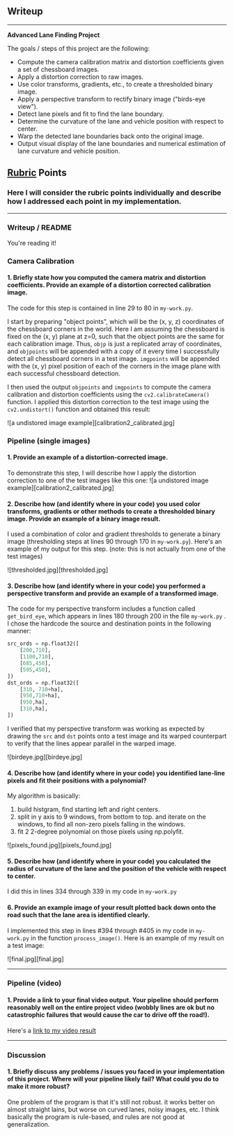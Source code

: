 ## Writeup
---

**Advanced Lane Finding Project**

The goals / steps of this project are the following:

* Compute the camera calibration matrix and distortion coefficients given a set of chessboard images.
* Apply a distortion correction to raw images.
* Use color transforms, gradients, etc., to create a thresholded binary image.
* Apply a perspective transform to rectify binary image ("birds-eye view").
* Detect lane pixels and fit to find the lane boundary.
* Determine the curvature of the lane and vehicle position with respect to center.
* Warp the detected lane boundaries back onto the original image.
* Output visual display of the lane boundaries and numerical estimation of lane curvature and vehicle position.

[//]: # (Image References)

[image1]: ./examples/undistort_output.png "Undistorted"
[image2]: ./test_images/test1.jpg "Road Transformed"
[image3]: ./examples/binary_combo_example.jpg "Binary Example"
[image4]: ./examples/warped_straight_lines.jpg "Warp Example"
[image5]: ./examples/color_fit_lines.jpg "Fit Visual"
[image6]: ./examples/example_output.jpg "Output"
[video1]: ./project_video.mp4 "Video"

## [Rubric](https://review.udacity.com/#!/rubrics/571/view) Points

### Here I will consider the rubric points individually and describe how I addressed each point in my implementation.  

---

### Writeup / README

You're reading it!

### Camera Calibration

#### 1. Briefly state how you computed the camera matrix and distortion coefficients. Provide an example of a distortion corrected calibration image.

The code for this step is contained in line 29 to 80 in `my-work.py`.

I start by preparing "object points", which will be the (x, y, z) coordinates of the chessboard corners in the world. Here I am assuming the chessboard is fixed on the (x, y) plane at z=0, such that the object points are the same for each calibration image.  Thus, `objp` is just a replicated array of coordinates, and `objpoints` will be appended with a copy of it every time I successfully detect all chessboard corners in a test image.  `imgpoints` will be appended with the (x, y) pixel position of each of the corners in the image plane with each successful chessboard detection.  

I then used the output `objpoints` and `imgpoints` to compute the camera calibration and distortion coefficients using the `cv2.calibrateCamera()` function.  I applied this distortion correction to the test image using the `cv2.undistort()` function and obtained this result: 

![a undistored image example][calibration2_calibrated.jpg]

### Pipeline (single images)

#### 1. Provide an example of a distortion-corrected image.

To demonstrate this step, I will describe how I apply the distortion correction to one of the test images like this one:
![a undistored image example][calibration2_calibrated.jpg]

#### 2. Describe how (and identify where in your code) you used color transforms, gradients or other methods to create a thresholded binary image.  Provide an example of a binary image result.

I used a combination of color and gradient thresholds to generate a binary image (thresholding steps at lines 90 through 170 in `my-work.py`).  Here's an example of my output for this step.  (note: this is not actually from one of the test images)

![thresholded.jpg][thresholded.jpg]

#### 3. Describe how (and identify where in your code) you performed a perspective transform and provide an example of a transformed image.

The code for my perspective transform includes a function called `get_bird_eye`, which appears in lines 180 through 200 in the file `my-work.py` .  I chose the hardcode the source and destination points in the following manner:

```python
src_ords = np.float32([
    [200,710],
    [1100,710],
    [685,450],
    [595,450],
])
dst_ords = np.float32([
    [310, 710+ha],
    [950,710+ha],
    [950,ha],
    [310,ha],
])
```

I verified that my perspective transform was working as expected by drawing the `src` and `dst` points onto a test image and its warped counterpart to verify that the lines appear parallel in the warped image.

![birdeye.jpg][birdeye.jpg]

#### 4. Describe how (and identify where in your code) you identified lane-line pixels and fit their positions with a polynomial?

My algorithm is basically:
1. build histgram, find starting left and right centers.
2. split in y axis to 9 windows, from bottom to top. and iterate on the windows, to find all non-zero pixels falling in the windows. 
3. fit 2 2-degree polynomial on those pixels using np.polyfit.

![pixels_found.jpg][pixels_found.jpg]

#### 5. Describe how (and identify where in your code) you calculated the radius of curvature of the lane and the position of the vehicle with respect to center.

I did this in lines 334 through 339 in my code in `my-work.py`

#### 6. Provide an example image of your result plotted back down onto the road such that the lane area is identified clearly.

I implemented this step in lines #394 through #405 in my code in `my-work.py` in the function `process_image()`.  Here is an example of my result on a test image:

![final.jpg][final.jpg]

---

### Pipeline (video)

#### 1. Provide a link to your final video output.  Your pipeline should perform reasonably well on the entire project video (wobbly lines are ok but no catastrophic failures that would cause the car to drive off the road!).

Here's a [link to my video result](./project_video_output.mp4)

---

### Discussion

#### 1. Briefly discuss any problems / issues you faced in your implementation of this project.  Where will your pipeline likely fail?  What could you do to make it more robust?

One problem of the program is that it's still not robust. it works better on almost straight lains, but worse on curved lanes, noisy images, etc.
I think basically the program is rule-based, and rules are not good at generalization.
